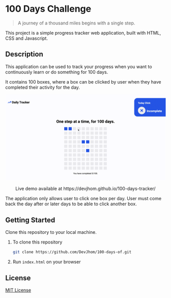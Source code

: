 # 100 Days Challenge

> A journey of a thousand miles begins with a single step.

This project is a simple progress tracker web application, built with HTML, CSS and Javascript.  


## Description

This application can be used to track your progress when you want to continuously learn or do something for 100 days.

It contains 100 boxes, where a box can be clicked by user when they have completed their activity for the day. 

![preview](./preview.gif)
<p align="center"> Live demo available at https://devjhom.github.io/100-days-tracker/ </p>

The application only allows user to click one box per day. User must come back the day after or later days to be able to click another box.


## Getting Started
Clone this repository to your local machine.

1. To clone this repository
    ```sh
    git clone https://github.com/DevJhom/100-days-of.git
    ```

2.  Run ```index.html``` on your browser


## License

[MIT License](https://choosealicense.com/licenses/mit/)
